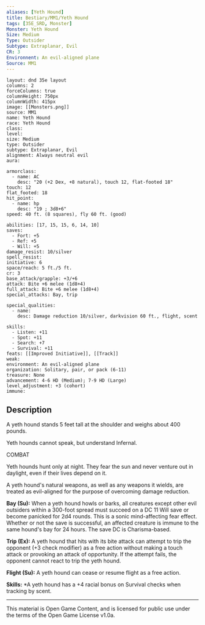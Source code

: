 ```yaml
---
aliases: [Yeth Hound]
title: Bestiary/MM1/Yeth Hound
tags: [35E_SRD, Monster]
Monster: Yeth Hound
Size: Medium
Type: Outsider
Subtype: Extraplanar, Evil
CR: 3
Environnent: An evil-aligned plane
Source: MM1
---
```


```statblock
layout: dnd 35e layout
columns: 2
forceColumns: true
columnHeight: 750px
columnWidth: 415px
image: [[Monsters.png]]
source: MM1
name: Yeth Hound
race: Yeth Hound
class: 
level: 
size: Medium
type: Outsider
subtype: Extraplanar, Evil
alignment: Always neutral evil
aura: 

armorclass:
  - name: AC
    desc: "20 (+2 Dex, +8 natural), touch 12, flat-footed 18"
touch: 12
flat_footed: 18
hit_point:
  - name: hp
    desc: "19 ; 3d8+6"
speed: 40 ft. (8 squares), fly 60 ft. (good)

abilities: [17, 15, 15, 6, 14, 10]
saves:
  - Fort: +5
  - Ref: +5
  - Will: +5
damage_resist: 10/silver
spell_resist: 
initiative: 6
space/reach: 5 ft./5 ft.
cr: 3
base_attack/grapple: +3/+6
attack: Bite +6 melee (1d8+4)
full_attack: Bite +6 melee (1d8+4)
special_attacks: Bay, trip

special_qualities:
  - name: 
    desc: Damage reduction 10/silver, darkvision 60 ft., flight, scent

skills:
  - Listen: +11
  - Spot: +11
  - Search: +7
  - Survival: +11
feats: [[Improved Initiative]], [[Track]]
weak: 
environment: An evil-aligned plane
organization: Solitary, pair, or pack (6-11)
treasure: None
advancement: 4-6 HD (Medium); 7-9 HD (Large)
level_adjustment: +3 (cohort)
immune: 
```

## Description

<p>A yeth hound stands 5 feet tall at the shoulder and weighs about 400 pounds.</p>
<p>Yeth hounds cannot speak, but understand Infernal.</p>
<p>COMBAT</p>
<p>Yeth hounds hunt only at night. They fear the sun and never venture out in daylight, even if their lives depend on it.</p>
<p>A yeth hound's natural weapons, as well as any weapons it wields, are treated as evil-aligned for the purpose of overcoming damage reduction.</p>
<p>
            <b>Bay (Su):</b> When a yeth hound howls or barks, all creatures except other evil outsiders within a 300-foot spread must succeed on a DC 11 Will save or become panicked for 2d4 rounds. This is a sonic mind-affecting fear effect. Whether or not the save is successful, an affected creature is immune to the same hound's bay for 24 hours. The save DC is Charisma-based.</p>
<p>
            <b>Trip (Ex):</b> A yeth hound that hits with its bite attack can attempt to trip the opponent (+3 check modifier) as a free action without making a touch attack or provoking an attack of opportunity. If the attempt fails, the opponent cannot react to trip the yeth hound.</p>
<p>
            <b>Flight (Su):</b> A yeth hound can cease or resume flight as a free action.</p>
<p>
            <b>Skills:</b> *A yeth hound has a +4 racial bonus on Survival checks when tracking by scent.</p>

---

This material is Open Game Content, and is licensed for public use under
the terms of the Open Game License v1.0a.
